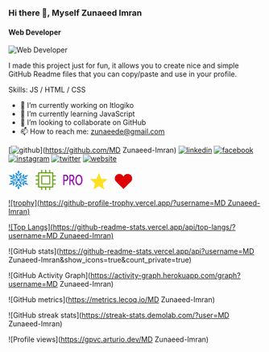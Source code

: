 ### Hi there 👋, Myself Zunaeed Imran
#### Web Developer
![Web Developer](https://scontent.fdac14-1.fna.fbcdn.net/v/t39.30808-6/316257440_3279819445667369_6547872652454419712_n.jpg?_nc_cat=101&ccb=1-7&_nc_sid=e3f864&_nc_ohc=hcL2Jm3IAkcAX-njDvI&_nc_ht=scontent.fdac14-1.fna&oh=00_AfBMNScaBQzKccfXTYgjvMuXlatPOXBByO9M_zW6nLyR6g&oe=63E9A818)

I made this project just for fun, it allows you to create nice and simple GitHub Readme files that you can copy/paste and use in your profile.

Skills: JS / HTML / CSS

- 🔭 I’m currently working on Itlogiko 
- 🌱 I’m currently learning JavaScript 
- 👯 I’m looking to collaborate on GitHub 
- 📫 How to reach me: zunaeede@gmail.com 


[<img src='[https://cdn.jsdelivr.net/npm/simple-icons@3.0.1/icons/github.svg](https://www.facebook.com/photo/?fbid=3279819449000702&set=a.1387302524919080)' alt='github' height='40'>](https://github.com/MD Zunaeed-Imran)  [<img src='https://cdn.jsdelivr.net/npm/simple-icons@3.0.1/icons/linkedin.svg' alt='linkedin' height='40'>](https://www.linkedin.com/in/www.linkedin.com/in/md-zunaeed-imran-30a60a241/)  [<img src='https://cdn.jsdelivr.net/npm/simple-icons@3.0.1/icons/facebook.svg' alt='facebook' height='40'>](https://www.facebook.com/https://www.facebook.com/zunaeed.emran?mibextid=ZbWKwL)  [<img src='https://cdn.jsdelivr.net/npm/simple-icons@3.0.1/icons/instagram.svg' alt='instagram' height='40'>](https://www.instagram.com/imranzunaeed/)  [<img src='https://cdn.jsdelivr.net/npm/simple-icons@3.0.1/icons/twitter.svg' alt='twitter' height='40'>](https://twitter.com/ZunaeedI)  [<img src='https://cdn.jsdelivr.net/npm/simple-icons@3.0.1/icons/icloud.svg' alt='website' height='40'>]( https://zunaeedimran142.w3spaces.com)  

<a href='https://archiveprogram.github.com/'><img src='https://raw.githubusercontent.com/acervenky/animated-github-badges/master/assets/acbadge.gif' width='40' height='40'></a> <a href='https://docs.github.com/en/developers'><img src='https://raw.githubusercontent.com/acervenky/animated-github-badges/master/assets/devbadge.gif' width='40' height='40'></a> <a href='https://github.com/pricing'><img src='https://raw.githubusercontent.com/acervenky/animated-github-badges/master/assets/pro.gif' width='40' height='40'></a> <a href='https://stars.github.com/'><img src='https://raw.githubusercontent.com/acervenky/animated-github-badges/master/assets/starbadge.gif' width='35' height='35'></a> <a href='https://docs.github.com/en/github/supporting-the-open-source-community-with-github-sponsors'><img src='https://raw.githubusercontent.com/acervenky/animated-github-badges/master/assets/sponsorbadge.gif' width='35' height='35'></a> 

[![trophy](https://github-profile-trophy.vercel.app/?username=MD Zunaeed-Imran)](https://github.com/ryo-ma/github-profile-trophy)

[![Top Langs](https://github-readme-stats.vercel.app/api/top-langs/?username=MD Zunaeed-Imran)](https://github.com/anuraghazra/github-readme-stats)

![GitHub stats](https://github-readme-stats.vercel.app/api?username=MD Zunaeed-Imran&show_icons=true&count_private=true)  

![GitHub Activity Graph](https://activity-graph.herokuapp.com/graph?username=MD Zunaeed-Imran)  

![GitHub metrics](https://metrics.lecoq.io/MD Zunaeed-Imran)  

![GitHub streak stats](https://streak-stats.demolab.com/?user=MD Zunaeed-Imran)  

![Profile views](https://gpvc.arturio.dev/MD Zunaeed-Imran)  
